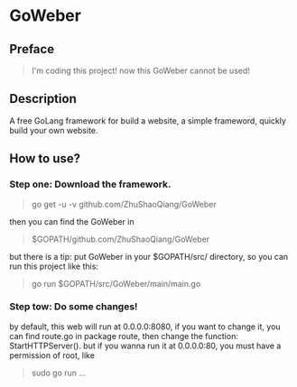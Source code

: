 # GoWeber
## Preface
  > I'm coding this project!
  now this GoWeber cannot be used!
## Description
  A free GoLang framework for build a website, a simple frameword, quickly build your own website.
  
## How to use?
### Step one: Download the framework.
  > go get -u -v github.com/ZhuShaoQiang/GoWeber
  
  then you can find the GoWeber in
  >$GOPATH/github.com/ZhuShaoQiang/GoWeber
  
  but there is a tip: put GoWeber in your $GOPATH/src/ directory, so you can run this project like this:
  > go run $GOPATH/src/GoWeber/main/main.go
### Step tow: Do some changes!
  by default, this web will run at 0.0.0.0:8080, if you want to change it, you can find route.go in package route,
  then change the function: StartHTTPServer().
  but if you wanna run it at 0.0.0.0:80, you must have a permission of root, like
  > sudo go run ...
